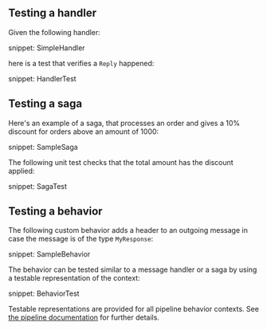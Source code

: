 ## Testing a handler

Given the following handler:

snippet: SimpleHandler

here is a test that verifies a `Reply` happened:

snippet: HandlerTest

## Testing a saga

Here's an example of a saga, that processes an order and gives a 10% discount for orders above an amount of 1000:

snippet: SampleSaga

The following unit test checks that the total amount has the discount applied:

snippet: SagaTest

## Testing a behavior

The following custom behavior adds a header to an outgoing message in case the message is of the type `MyResponse`:

snippet: SampleBehavior

The behavior can be tested similar to a message handler or a saga by using a testable representation of the context:

snippet: BehaviorTest

Testable representations are provided for all pipeline behavior contexts. See [the pipeline documentation](/nservicebus/pipeline/) for further details.